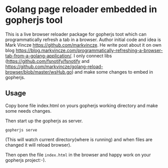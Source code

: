 # Golang page reloader embedded in gopherjs tool 

This is a live browser reloader package for gopherjs toot which can programmatically refresh a tab in a browser.
Author initial code and idea is Mark Vincze https://github.com/markvincze.
He write post about it on own blog https://blog.markvincze.com/programmatically-refreshing-a-browser-tab-from-a-golang-application/.
I only connect libs (https://github.com/fsnotify/fsnotify and https://github.com/markvincze/golang-reload-browser/blob/master/wsHub.go) and make some changes to embed in gopherjs.

## Usage

Copy bone file index.html on yours gopherjs working directory and make some needs changes.


Then start up the gopherjs as server.

```
gopherjs serve 
```
(This will watch current directory(where is running) and when files are changed it will reload browser).

Then open the file `index.html` in the browser and happy work on your gopherjs project:-).

